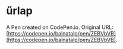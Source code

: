# űrlap

A Pen created on CodePen.io. Original URL: [https://codepen.io/balnatalp/pen/ZEBVbVB](https://codepen.io/balnatalp/pen/ZEBVbVB).


